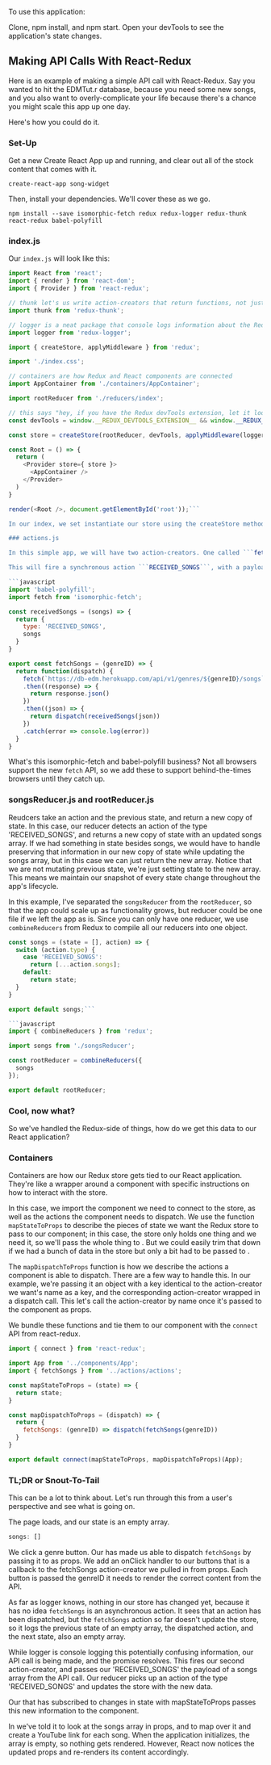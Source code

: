 To use this application:

Clone, npm install, and npm start. Open your devTools to see the application's state changes.


## Making API Calls With React-Redux

Here is an example of making a simple API call with React-Redux. Say you wanted to hit the EDMTut.r database, because you need some new songs, and you also want to overly-complicate your life because there's a chance you might scale this app up one day. 

Here's how you could do it.

### Set-Up

Get a new Create React App up and running, and clear out all of the stock content that comes with it.

```create-react-app song-widget```

Then, install your dependencies. We'll cover these as we go.

```npm install --save isomorphic-fetch redux redux-logger redux-thunk react-redux babel-polyfill```

### index.js

Our ```index.js``` will look like this:

```javascript
import React from 'react';
import { render } from 'react-dom';
import { Provider } from 'react-redux';

// thunk let's us write action-creators that return functions, not just the plain objects Redux typically requires
import thunk from 'redux-thunk';

// logger is a neat package that console logs information about the Redux store
import logger from 'redux-logger';

import { createStore, applyMiddleware } from 'redux';

import './index.css';

// containers are how Redux and React components are connected
import AppContainer from './containers/AppContainer';

import rootReducer from './reducers/index';

// this says "hey, if you have the Redux devTools extension, let it look at the store"
const devTools = window.__REDUX_DEVTOOLS_EXTENSION__ && window.__REDUX_DEVTOOLS_EXTENSION__();

const store = createStore(rootReducer, devTools, applyMiddleware(logger, thunk));

const Root = () => {
  return (
    <Provider store={ store }>
      <AppContainer />
    </Provider>
  )
}

render(<Root />, document.getElementById('root'));```

In our index, we set instantiate our store using the createStore method, and we extend React with both logger and thunk. We wrap our entire application in a <Provider /> component that makes the store we've created accessible to everything in the app.

### actions.js

In this simple app, we will have two action-creators. One called ```fetchSongs``` will take a genre's id as an argument, and will be the action-creator dispatched by the buttons in our <App /> component. If the promise from the API call resolves, our second action-creator will be called.

This will fire a synchronous action ```RECEIVED_SONGS```, with a payload of the songs returned by the API call. This payload is an array of objects. The file will look like:

```javascript
import 'babel-polyfill';
import fetch from 'isomorphic-fetch';

const receivedSongs = (songs) => {
  return {
    type: 'RECEIVED_SONGS',
    songs
  }
}

export const fetchSongs = (genreID) => {
  return function(dispatch) {
    fetch(`https://db-edm.herokuapp.com/api/v1/genres/${genreID}/songs`)
    .then((response) => {
      return response.json()
    })
    .then((json) => {
      return dispatch(receivedSongs(json))
    })
    .catch(error => console.log(error))
  }
}
```

What's this isomorphic-fetch and babel-polyfill business? Not all browsers support the new ```fetch``` API, so we add these to support behind-the-times browsers until they catch up.

### songsReducer.js and rootReducer.js

Reudcers take an action and the previous state, and return a new copy of state. In this case, our reducer detects an action of the type 'RECEIVED_SONGS', and returns a new copy of state with an updated songs array. If we had something in state besides songs, we would have to handle preserving that information in our new copy of state while updating the songs array, but in this case we can just return the new array. Notice that we are not mutating previous state, we're just setting state to the new array. This means we maintain our snapshot of every state change throughout the app's lifecycle. 

In this example, I've separated the ```songsReducer``` from the ```rootReducer```, so that the app could scale up as functionality grows, but reducer could be one file if we left the app as is. Since you can only have one reducer, we use ```combineReducers``` from Redux to compile all our reducers into one object.

```javascript
const songs = (state = [], action) => {
  switch (action.type) {
    case 'RECEIVED_SONGS':
      return [...action.songs];
    default:
      return state;
  }
}

export default songs;```

```javascript
import { combineReducers } from 'redux';

import songs from './songsReducer';

const rootReducer = combineReducers({
  songs
});

export default rootReducer;
```

### Cool, now what?

So we've handled the Redux-side of things, how do we get this data to our React application?

### Containers 

Containers are how our Redux store gets tied to our React application. They're like a wrapper around a component with specific instructions on how to interact with the store.

In this case, we import the component we need to connect to the store, as well as the actions the component needs to dispatch. We use the function ```mapStateToProps``` to describe the pieces of state we want the Redux store to pass to our component; in this case, the store only holds one thing and we need it, so we'll pass the whole thing to <App />. But we could easily trim that down if we had a bunch of data in the store but only a bit had to be passed to <App />.

The ```mapDispatchToProps``` function is how we describe the actions a component is able to dispatch. There are a few way to handle this. In our example, we're passing it an object with a key identical to the action-creator we want's name as a key, and the corresponding action-creator wrapped in a dispatch call. This let's call the action-creator by name once it's passed to the component as props. 

We bundle these functions and tie them to our component with the ```connect``` API from react-redux.

```javascript
import { connect } from 'react-redux';

import App from '../components/App';
import { fetchSongs } from '../actions/actions';

const mapStateToProps = (state) => {
  return state;
}

const mapDispatchToProps = (dispatch) => {
  return {
    fetchSongs: (genreID) => dispatch(fetchSongs(genreID))
  }
}

export default connect(mapStateToProps, mapDispatchToProps)(App);
```

### TL;DR or Snout-To-Tail 

This can be a lot to think about. Let's run through this from a user's perspective and see what is going on.

The page loads, and our state is an empty array.

```javascript
songs: []
```

We click a genre button. Our <AppContainer /> has made us able to dispatch ```fetchSongs``` by passing it to <App /> as props. We add an onClick handler to our buttons that is a callback to the fetchSongs action-creator we pulled in from props. Each button is passed the genreID it needs to render the correct content from the API.

As far as logger knows, nothing in our store has changed yet, because it has no idea ```fetchSongs``` is an asynchronous action. It sees that an action has been dispatched, but the ```fetchSongs``` action so far doesn't update the store, so it logs the previous state of an empty array, the dispatched action, and the next state, also an empty array.

While logger is console logging this potentially confusing information, our API call is being made, and the promise resolves. This fires our second action-creator, and passes our 'RECEIVED_SONGS' the payload of a songs array from the API call. Our reducer picks up an action of the type 'RECEIVED_SONGS' and updates the store with the new data.

Our <AppContainer /> that has subscribed to changes in state with mapStateToProps passes this new information to the <App /> component. 

In <App /> we've told it to look at the songs array in props, and to map over it and create a YouTube link for each song. When the application initializes, the array is empty, so nothing gets rendered. However, React now notices the updated props and re-renders its content accordingly. 








